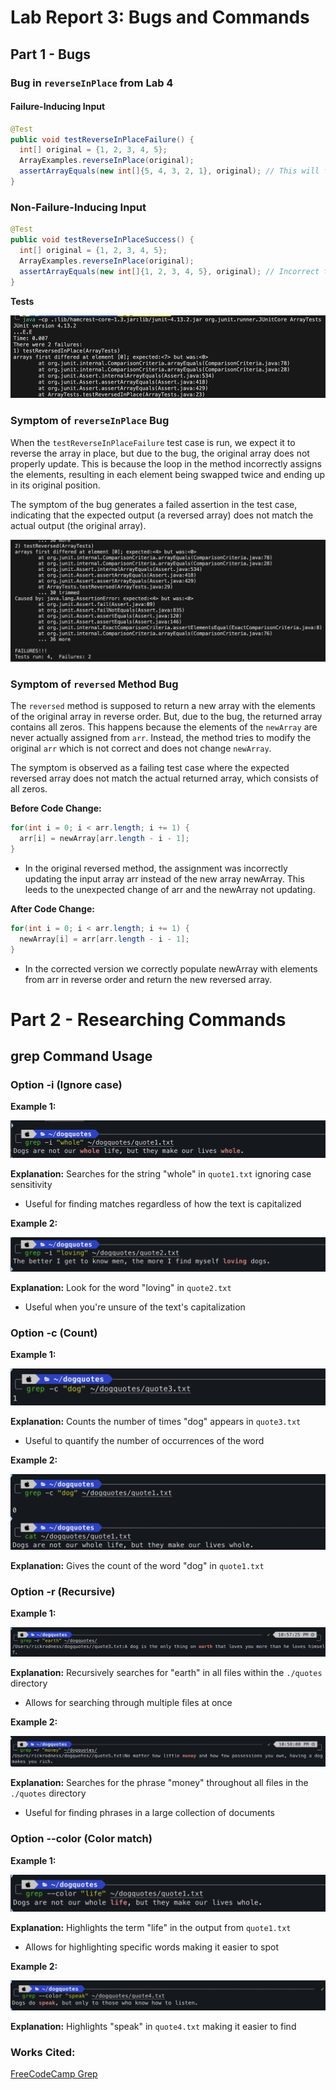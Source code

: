 # Lab Report 3: Bugs and Commands

## Part 1 - Bugs

### Bug in `reverseInPlace` from Lab 4 

#### Failure-Inducing Input

```java
@Test
public void testReverseInPlaceFailure() {
  int[] original = {1, 2, 3, 4, 5};
  ArrayExamples.reverseInPlace(original);
  assertArrayEquals(new int[]{5, 4, 3, 2, 1}, original); // This will fail 
}
```
### Non-Failure-Inducing Input
```java
@Test
public void testReverseInPlaceSuccess() {
  int[] original = {1, 2, 3, 4, 5};
  ArrayExamples.reverseInPlace(original);
  assertArrayEquals(new int[]{1, 2, 3, 4, 5}, original); // Incorrect test that passes
}

```
**Tests**

![Image](lab-3-1.png)

### Symptom of `reverseInPlace` Bug

When the `testReverseInPlaceFailure` test case is run, we expect it to reverse the array in place, but due to the bug, the original array does not properly update. This is because the loop in the method incorrectly assigns the elements, resulting in each element being swapped twice and ending up in its original position.

The symptom of the bug generates a failed assertion in the test case, indicating that the expected output (a reversed array) does not match the actual output (the original array).


![Image](lab-report-3-2.png)

### Symptom of `reversed` Method Bug

The `reversed` method is supposed to return a new array with the elements of the original array in reverse order. But, due to the bug, the returned array contains all zeros. This happens because the elements of the `newArray` are never actually assigned from `arr`. Instead, the method tries to modify the original `arr` which is not correct and does not change `newArray`.

The symptom is observed as a failing test case where the expected reversed array does not match the actual returned array, which consists of all zeros.

**Before Code Change:**
```java
for(int i = 0; i < arr.length; i += 1) {
  arr[i] = newArray[arr.length - i - 1];
}
```
- In the original reversed method, the assignment was incorrectly updating the input array arr instead of the new array newArray. This leeds to the unexpected change of arr and the newArray not updating.
  
**After Code Change:**  

```java
for(int i = 0; i < arr.length; i += 1) {
  newArray[i] = arr[arr.length - i - 1];
}
```
- In the corrected version we correctly populate newArray with elements from arr in reverse order and return the new reversed array.

  
# Part 2 - Researching Commands

## grep Command Usage

### Option -i (Ignore case)

**Example 1:**

![Image](grep1.png)  


**Explanation:** Searches for the string "whole" in `quote1.txt` ignoring case sensitivity 
- Useful for finding matches regardless of how the text is capitalized

**Example 2:**

![Image](grep2.png)  


**Explanation:** Look for the word "loving" in `quote2.txt` 
- Useful when you're unsure of the text's capitalization

### Option -c (Count)

**Example 1:**

![Image](grep3.png)  


**Explanation:** Counts the number of times "dog" appears in `quote3.txt` 
- Useful to quantify the number of occurrences of the word

**Example 2:**

![Image](grep4.png)  


**Explanation:** Gives the count of the word "dog" in `quote1.txt` 

### Option -r (Recursive)

**Example 1:**

![Image](grep5.png)  


**Explanation:** Recursively searches for "earth" in all files within the `./quotes` directory 
- Allows for searching through multiple files at once 

**Example 2:**

![Image](grep6.png)  


**Explanation:** Searches for the phrase "money" throughout all files in the `./quotes` directory
- Useful for finding phrases in a large collection of documents

### Option --color (Color match)

**Example 1:**

![Image](grep7.png)  


**Explanation:** Highlights the term "life" in the output from `quote1.txt` 
- Allows for highlighting specific words making it easier to spot

**Example 2:**

![Image](grep8.png)  


**Explanation:** Highlights "speak" in `quote4.txt` making it easier to find 


### Works Cited: 

[FreeCodeCamp Grep](https://www.freecodecamp.org/news/grep-command-in-linux-usage-options-and-syntax-examples/)


